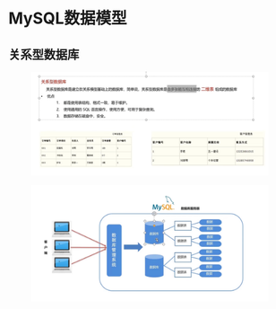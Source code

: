 # MySQL数据模型

## 关系型数据库

<figure><img src="../.gitbook/assets/image (4) (1).png" alt=""><figcaption></figcaption></figure>

<figure><img src="../.gitbook/assets/image (1) (1) (1).png" alt=""><figcaption></figcaption></figure>
